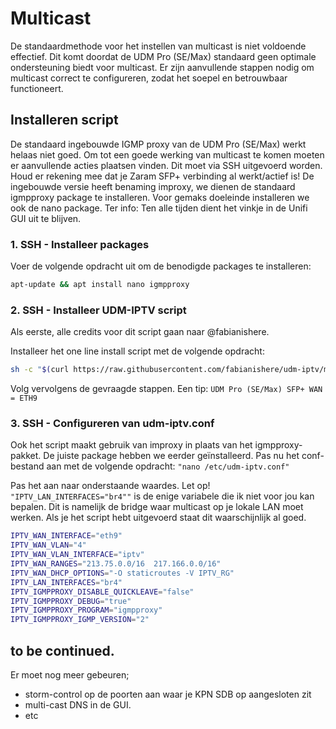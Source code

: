 # Multicast
De standaardmethode voor het instellen van multicast is niet voldoende effectief. Dit komt doordat de UDM Pro (SE/Max) standaard geen optimale ondersteuning biedt voor multicast. Er zijn aanvullende stappen nodig om multicast correct te configureren, zodat het soepel en betrouwbaar functioneert.

## Installeren script

De standaard ingebouwde IGMP proxy van de UDM Pro (SE/Max) werkt helaas niet goed. Om tot een goede werking van multicast te komen moeten er aanvullende acties plaatsen vinden. Dit moet via SSH uitgevoerd worden. Houd er rekening mee dat je Zaram SFP+ verbinding al werkt/actief is!
De ingebouwde versie heeft benaming improxy, we dienen de standaard igmpproxy package te installeren. Voor gemaks doeleinde installeren we ook de nano package. Ter info: Ten alle tijden dient het vinkje in de Unifi GUI uit te blijven.

### 1. SSH - Installeer packages
Voer de volgende opdracht uit om de benodigde packages te installeren:
```bash
apt-update && apt install nano igmpproxy
```

### 2. SSH - Installeer UDM-IPTV script
Als eerste, alle credits voor dit script gaan naar @fabianishere.

Installeer het one line install script met de volgende opdracht:
```bash
sh -c "$(curl https://raw.githubusercontent.com/fabianishere/udm-iptv/master/install.sh -sSf)"
```
Volg vervolgens de gevraagde stappen. Een tip: ``UDM Pro (SE/Max) SFP+ WAN = ETH9``

### 3. SSH - Configureren van udm-iptv.conf
Ook het script maakt gebruik van improxy in plaats van het igmpproxy-pakket. De juiste package hebben we eerder geïnstalleerd. Pas nu het conf-bestand aan met de volgende opdracht: ``"nano /etc/udm-iptv.conf"``

Pas het aan naar onderstaande waardes. Let op! ``"IPTV_LAN_INTERFACES="br4""`` is de enige variabele die ik niet voor jou kan bepalen. Dit is namelijk de bridge waar multicast op je lokale LAN moet werken. Als je het script hebt uitgevoerd staat dit waarschijnlijk al goed.

```bash
IPTV_WAN_INTERFACE="eth9"
IPTV_WAN_VLAN="4"
IPTV_WAN_VLAN_INTERFACE="iptv"
IPTV_WAN_RANGES="213.75.0.0/16  217.166.0.0/16"
IPTV_WAN_DHCP_OPTIONS="-O staticroutes -V IPTV_RG"
IPTV_LAN_INTERFACES="br4"
IPTV_IGMPPROXY_DISABLE_QUICKLEAVE="false"
IPTV_IGMPPROXY_DEBUG="true"
IPTV_IGMPPROXY_PROGRAM="igmpproxy"
IPTV_IGMPPROXY_IGMP_VERSION="2"
```

## to be continued.
Er moet nog meer gebeuren;
- storm-control op de poorten aan waar je KPN SDB op aangesloten zit
- multi-cast DNS in de GUI.
- etc
